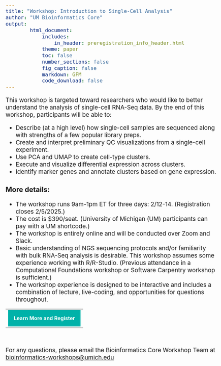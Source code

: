 ```yaml
---
title: "Workshop: Introduction to Single-Cell Analysis"
author: "UM Bioinformatics Core"
output:
        html_document:
            includes:
                in_header: preregistration_info_header.html
            theme: paper
            toc: false
            number_sections: false
            fig_caption: false
            markdown: GFM
            code_download: false
---
```


<style type="text/css">
body{ /* Normal  */
      font-size: 14pt;
  }
</style>

This workshop is targeted toward researchers who would like to better understand the analysis of single-cell RNA-Seq data. By the end of this workshop, participants will be able to:

* Describe (at a high level) how single-cell samples are sequenced along with strengths of a few popular library preps.
* Create and interpret preliminary QC visualizations from a single-cell experiment.
* Use PCA and UMAP to create cell-type clusters.
* Execute and visualize differential expression across clusters.
* Identify marker genes and annotate clusters based on gene expression.

### More details:

* The workshop runs 9am-1pm ET for three days: 2/12-14. (Registration closes 2/5/2025.)
* The cost is $390/seat. (University of Michigan (UM) participants can pay with a UM shortcode.)
* The workshop is entirely online and will be conducted over Zoom and Slack.
* Basic understanding of NGS sequencing protocols and/or familiarity with bulk RNA-Seq analysis is desirable. This workshop assumes some experience working with R/R-Studio. (Previous attendance in a Computational Foundations workshop or Software Carpentry workshop is sufficient.)  
* The workshop experience is designed to be interactive and includes a combination of lecture, live-coding, and opportunities for questions throughout.



<table style="margin-left:auto; margin-right:auto;"><tr><td><a title="Learn More and Register" href="https://michmed.org/xAZVd" style="padding:18px; background-color:#00B2A9; font-weight:bold;letter-spacing:normal;line-height:100%;text-align:center;text-decoration:none;color:#ffffff;display:block" target="_blank">Learn More and Register</a></td></tr></table>
<br/>

For any questions, please email the Bioinformatics Core Workshop Team at <br/> [bioinformatics-workshops@umich.edu](mailto:bioinformatics-workshops@umich.edu)
